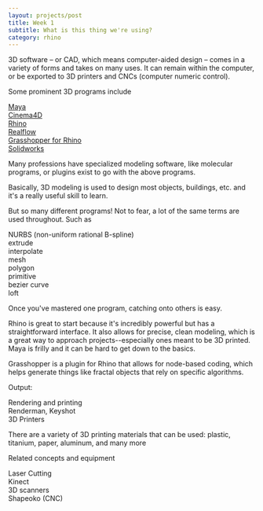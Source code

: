 ```yaml
---
layout: projects/post
title: Week 1
subtitle: What is this thing we're using?
category: rhino
---
```


3D software – or CAD, which means computer-aided design – comes in a variety of forms and takes on many uses. It can remain within the computer, or be exported to 3D printers and CNCs (computer numeric control).

Some prominent 3D programs include

<a class="two" href="http://www.autodesk.com/products/maya/overview">Maya</a><br>
<a class="two" href="http://www.maxon.net/products/cinema-4d-studio">Cinema4D</a><br>
<a class="two" href="http://www.rhino3d.com">Rhino</a><br>
<a class="two" href="http://www.realflow.com">Realflow</a><br>
<a class="two" href="http://www.grasshopper3d.com">Grasshopper for Rhino</a><br>
<a class="two" href="http://www.solidworks.com">Solidworks</a><br>

Many professions have specialized modeling software, like molecular programs, or plugins exist to go with the above programs.

Basically, 3D modeling is used to design most objects, buildings, etc. and it's a really useful skill to learn.

But so many different programs! Not to fear, a lot of the same terms are used throughout. Such as

NURBS (non-uniform rational B-spline)
<br>
extrude
<br>
interpolate
<br>
mesh
<br>
polygon
<br>
primitive
<br>
bezier curve
<br>
loft

Once you've mastered one program, catching onto others is easy.

Rhino is great to start because it's incredibly powerful but has a straightforward interface. It also allows for precise, clean modeling, which is a great way to approach projects--especially ones meant to be 3D printed. Maya is frilly and it can be hard to get down to the basics.

Grasshopper is a plugin for Rhino that allows for node-based coding, which helps generate things like fractal objects that rely on specific algorithms.

Output:

Rendering and printing
<br>
Renderman, Keyshot
<br>
3D Printers

There are a variety of 3D printing materials that can be used: plastic, titanium, paper, aluminum, and many more

Related concepts and equipment

Laser Cutting
<br>
Kinect
<br>
3D scanners
<br>
Shapeoko (CNC)
